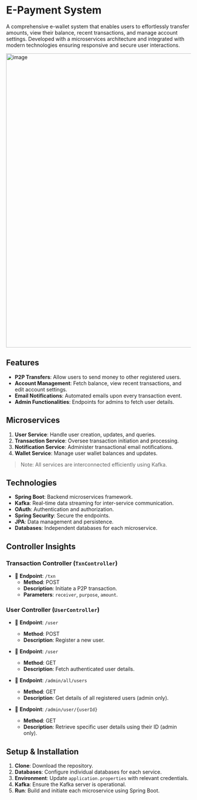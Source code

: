 # E-Payment System

A comprehensive e-wallet system that enables users to effortlessly transfer amounts, view their balance, recent transactions, and manage account settings. Developed with a microservices architecture and integrated with modern technologies ensuring responsive and secure user interactions.

<img width="803" alt="image" src="https://github.com/anudeep2804/E_Wallet_Microservice_Application/assets/68229062/f2049546-4f6c-47d8-850b-e706ea7509b6">

## Features

- **P2P Transfers**: Allow users to send money to other registered users.
- **Account Management**: Fetch balance, view recent transactions, and edit account settings.
- **Email Notifications**: Automated emails upon every transaction event.
- **Admin Functionalities**: Endpoints for admins to fetch user details.

## Microservices

1. **User Service**: Handle user creation, updates, and queries.
2. **Transaction Service**: Oversee transaction initiation and processing.
3. **Notification Service**: Administer transactional email notifications.
4. **Wallet Service**: Manage user wallet balances and updates.

> Note: All services are interconnected efficiently using Kafka.

## Technologies

- **Spring Boot**: Backend microservices framework.
- **Kafka**: Real-time data streaming for inter-service communication.
- **OAuth**: Authentication and authorization.
- **Spring Security**: Secure the endpoints.
- **JPA**: Data management and persistence.
- **Databases**: Independent databases for each microservice.

## Controller Insights

### Transaction Controller (`TxnController`)

- 🔗 **Endpoint**: `/txn`
  - **Method**: POST
  - **Description**: Initiate a P2P transaction.
  - **Parameters**: `receiver`, `purpose`, `amount`.

### User Controller (`UserController`)

- 🔗 **Endpoint**: `/user`
  - **Method**: POST
  - **Description**: Register a new user.
- 🔗 **Endpoint**: `/user`

  - **Method**: GET
  - **Description**: Fetch authenticated user details.

- 🔗 **Endpoint**: `/admin/all/users`

  - **Method**: GET
  - **Description**: Get details of all registered users (admin only).

- 🔗 **Endpoint**: `/admin/user/{userId}`
  - **Method**: GET
  - **Description**: Retrieve specific user details using their ID (admin only).

## Setup & Installation

1. **Clone**: Download the repository.
2. **Databases**: Configure individual databases for each service.
3. **Environment**: Update `application.properties` with relevant credentials.
4. **Kafka**: Ensure the Kafka server is operational.
5. **Run**: Build and initiate each microservice using Spring Boot.
